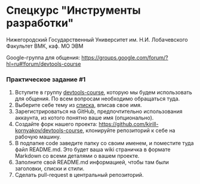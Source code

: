 # Спецкурс "Инструменты разработки"

Нижегородский Государственный Университет им. Н.И. Лобачевского  
Факультет ВМК, каф. МО ЭВМ

Google-группа для общения: <https://groups.google.com/forum/?hl=ru#!forum/devtools-course>

### Практическое задание #1

 1. Вступите в группу [devtools-course](https://groups.google.com/forum/?hl=ru#!forum/devtools-course),
    которую мы будем использовать для общения. По всем вопросам необходимо
    обращаться туда.
 1. Выберите себе тему из [списка](https://docs.google.com/spreadsheet/ccc?key=0AsBBkrQIoSbjdEdTUFRsaUw3LV92eVhwXzYtb0tZNHc#gid=3),
    вписав свое имя.
 1. Зарегистрироваться на GitHub, предпочтительно использования аккаунта,
    из котого понятно ваше имя (опционально).
 1. Создайте форк нашего проекта: <https://github.com/kirill-kornyakov/devtools-course>,
    клонируйте репозиторий к себе на рабочую машину.
 1. В подпапке code заведите папку со своим именем, и поместите туда файл
    README.md. Это будет ваша wiki страничка в формате Markdown со всеми 
    деталями о вашем проекте.
 1. Заполните свой README.md информацией, чтобы там были заголовки, списки и 
    стили.
 1. Сделать pull-request в центральный репозиторий.